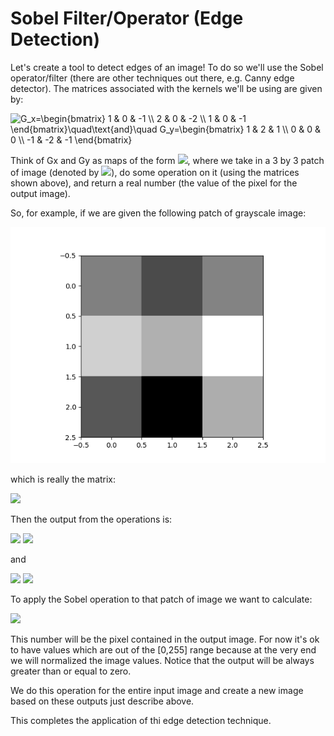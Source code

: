 # Sobel Filter/Operator (Edge Detection)

Let's create a tool to detect edges of an image! To do so we'll use the Sobel operator/filter (there are other techniques out there, e.g. Canny edge detector). The matrices associated with the kernels we'll be using are given by:

<img src="https://latex.codecogs.com/gif.latex?G_x=\begin{bmatrix}&space;1&space;&&space;0&space;&&space;-1&space;\\&space;2&space;&&space;0&space;&&space;-2&space;\\&space;1&space;&&space;0&space;&&space;-1&space;\end{bmatrix}\quad\text{and}\quad&space;G_y=\begin{bmatrix}&space;1&space;&&space;2&space;&&space;1&space;\\&space;0&space;&&space;0&space;&&space;0&space;\\&space;-1&space;&&space;-2&space;&&space;-1&space;\end{bmatrix}" title="G_x=\begin{bmatrix} 1 & 0 & -1 \\ 2 & 0 & -2 \\ 1 & 0 & -1 \end{bmatrix}\quad\text{and}\quad G_y=\begin{bmatrix} 1 & 2 & 1 \\ 0 & 0 & 0 \\ -1 & -2 & -1 \end{bmatrix}" />

Think of Gx and Gy as maps of the form <img src="https://latex.codecogs.com/gif.latex?\mathbb{R}^{3\,\times\,3}\rightarrow\mathbb{R}" />, where we take in a 3 by 3 patch of image (denoted by <img src="https://latex.codecogs.com/gif.latex?$$A\in\mathbb{R}^{3\,\times\,3$$" />), do some operation on it (using the matrices shown above), and return a real number (the value of the pixel for the output image).

So, for example, if we are given the following patch of grayscale image:

![alt-text](Images/grayscale_patch.PNG "Example of a grayscale patch")

which is really the matrix:

<img src="https://latex.codecogs.com/gif.latex?A=\begin{bmatrix}&space;119&space;&&space;80&space;&&space;122&space;\\&space;177&space;&&space;154&space;&&space;212&space;\\&space;89&space;&&space;25&space;&&space;152&space;\end{bmatrix}" />

Then the output from the operations is:

<img src="https://latex.codecogs.com/gif.latex?G_x(A)=1\cdot&space;119+0\cdot&space;80-1\cdot&space;122+2\cdot&space;177+0\cdot&space;154-2\cdot&space;212+1\cdot&space;89+0\cdot&space;25-1\cdot&space;152" />
<img src="https://latex.codecogs.com/gif.latex?\therefore\quad&space;G_x(A)=-136" />


and

<img src="https://latex.codecogs.com/gif.latex?G_x(A)=1\cdot&space;119+2\cdot&space;80+1\cdot&space;122+0\cdot&space;177+0\cdot&space;154+0\cdot&space;212-1\cdot&space;89-2\cdot&space;25-1\cdot&space;152" />
<img src="https://latex.codecogs.com/gif.latex?\therefore\quad&space;G_y(A)=110" />

To apply the Sobel operation to that patch of image we want to calculate:

<img src="https://latex.codecogs.com/gif.latex?\sqrt{\big[G_x(A)\big]^2+\big[G_y(A)\big]^2}\quad\text{which&space;in&space;the&space;case&space;of&space;this&space;example&space;is&space;equal&space;to&space;}\,174.917" />

This number will be the pixel contained in the output image. For now it's ok to have values which are out of the [0,255] range because at the very end we will normalized the image values. Notice that the output will be always greater than or equal to zero.

We do this operation for the entire input image and create a new image based on these outputs just describe above.

This completes the application of thi edge detection technique.
